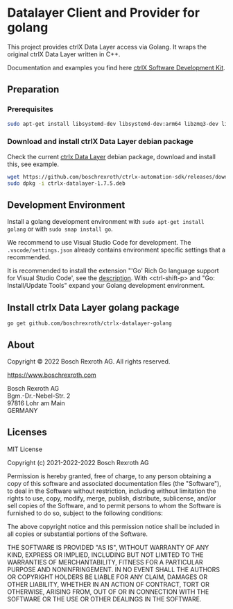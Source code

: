 # Datalayer Client and Provider for golang

This project provides ctrlX Data Layer access via Golang.
It wraps the original ctrlX Data Layer written in C++.

Documentation and examples you find here [ctrlX Software Development Kit](https://boschrexroth.github.io/ctrlx-automation-sdk/).

## Preparation

### Prerequisites

```bash
sudo apt-get install libsystemd-dev libsystemd-dev:arm64 libzmq3-dev libzmq3-dev:arm64
```

### Download and install ctrlX Data Layer debian package

Check the current [ctrlx Data Layer](https://github.com/boschrexroth/ctrlx-automation-sdk/releases) debian package, download and install this, see example.

```bash
wget https://github.com/boschrexroth/ctrlx-automation-sdk/releases/download/1.12.1/ctrlx-datalayer-1.7.5.deb
sudo dpkg -i ctrlx-datalayer-1.7.5.deb
```

## Development Environment

Install a golang development environment with `sudo apt-get install golang` or with `sudo snap install go`.

We recommend to use Visual Studio Code for development. The `.vscode/settings.json` already contains environment specific settings that a recommended.

It is recommended to install the extension "'Go' Rich Go language support for Visual Studio Code', see the [description](https://marketplace.visualstudio.com/items?itemName=golang.Go). With \<ctrl-shift-p\> and "Go: Install/Update Tools" expand your Golang development environment.

## Install ctrlx Data Layer golang package

`go get github.com/boschrexroth/ctrlx-datalayer-golang`

## About

Copyright © 2022 Bosch Rexroth AG. All rights reserved.

<https://www.boschrexroth.com>

Bosch Rexroth AG  
Bgm.-Dr.-Nebel-Str. 2  
97816 Lohr am Main  
GERMANY

## Licenses

MIT License

Copyright (c) 2021-2022-2022 Bosch Rexroth AG

Permission is hereby granted, free of charge, to any person obtaining a copy
of this software and associated documentation files (the "Software"), to deal
in the Software without restriction, including without limitation the rights
to use, copy, modify, merge, publish, distribute, sublicense, and/or sell
copies of the Software, and to permit persons to whom the Software is
furnished to do so, subject to the following conditions:

The above copyright notice and this permission notice shall be included in all
copies or substantial portions of the Software.

THE SOFTWARE IS PROVIDED "AS IS", WITHOUT WARRANTY OF ANY KIND, EXPRESS OR
IMPLIED, INCLUDING BUT NOT LIMITED TO THE WARRANTIES OF MERCHANTABILITY,
FITNESS FOR A PARTICULAR PURPOSE AND NONINFRINGEMENT. IN NO EVENT SHALL THE
AUTHORS OR COPYRIGHT HOLDERS BE LIABLE FOR ANY CLAIM, DAMAGES OR OTHER
LIABILITY, WHETHER IN AN ACTION OF CONTRACT, TORT OR OTHERWISE, ARISING FROM,
OUT OF OR IN CONNECTION WITH THE SOFTWARE OR THE USE OR OTHER DEALINGS IN THE
SOFTWARE.
